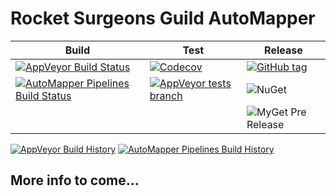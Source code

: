 # Rocket Surgeons Guild AutoMapper

| Build | Test | Release |
|---|---|---|
| [![AppVeyor Build Status](https://img.shields.io/appveyor/ci/RocketSurgeonsGuild/AutoMapper/master.svg?logo=appveyor&style=flat-square)](https://ci.appveyor.com/project/RocketSurgeonsGuild/AutoMapper) | [![Codecov](https://img.shields.io/codecov/c/gh/RocketSurgeonsGuild/AutoMapper/master.svg?style=flat-square)](https://codecov.io/gh/RocketSurgeonsGuild/AutoMapper?style=flat-square) | [![GitHub tag](https://img.shields.io/github/tag/RocketSurgeonsGuild/AutoMapper.svg?style=flat-square)](https://github.com/RocketSurgeonsGuild/AutoMapper/tags) |
| [![AutoMapper Pipelines Build Status](https://img.shields.io/vso/build/RocketSurgeonsGuild/Libraries/RSG.AutoMapper.svg?logo=visualstudiocode&style=flat-square)](https://rocketsurgeonsguild.visualstudio.com/Libraries/_build?definitionId=16)  | [![AppVeyor tests branch](https://img.shields.io/appveyor/tests/RocketSurgeonsGuild/AutoMapper/master.svg?style=flat-square)]() | ![NuGet](https://img.shields.io/nuget/v/Rocket.Surgery.AutoMapper.Functions.svg) |
|   |   | ![MyGet Pre Release](https://img.shields.io/myget/rocket-surgeons-guild/vpre/Rocket.Surgery.AutoMapper.Functions.svg?logo=nuget&style=flat-square&label=myget) |
[![AppVeyor Build History](https://buildstats.info/appveyor/chart/RocketSurgeonsGuild/AutoMapper)](https://ci.appveyor.com/project/RocketSurgeonsGuild/AutoMapper/history)
[![AutoMapper Pipelines Build History](https://buildstats.info/azurepipelines/chart/RocketSurgeonsGuild/Libraries/16)](https://rocketsurgeonsguild.visualstudio.com/Libraries/_build?definitionId=16)

## More info to come...
